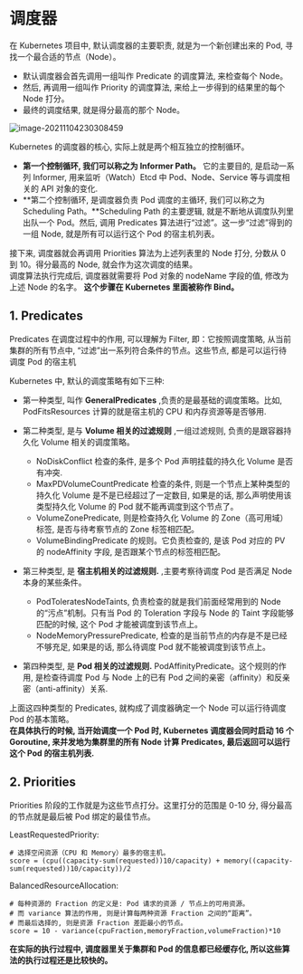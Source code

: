 # 调度器

在 Kubernetes 项目中, 默认调度器的主要职责, 就是为一个新创建出来的 Pod, 寻找一个最合适的节点（Node）。

- 默认调度器会首先调用一组叫作 Predicate 的调度算法, 来检查每个 Node。
- 然后, 再调用一组叫作 Priority 的调度算法, 来给上一步得到的结果里的每个 Node 打分。
- 最终的调度结果, 就是得分最高的那个 Node。

![image-20211104230308459](http://imgur.thinkgos.cn/imgur/202111042303680.png)

Kubernetes 的调度器的核心, 实际上就是两个相互独立的控制循环。

- **第一个控制循环, 我们可以称之为 Informer Path。** 它的主要目的, 是启动一系列 Informer, 用来监听（Watch）Etcd 中 Pod、Node、Service 等与调度相关的 API 对象的变化.
- **第二个控制循环, 是调度器负责 Pod 调度的主循环, 我们可以称之为 Scheduling Path。**Scheduling Path 的主要逻辑, 就是不断地从调度队列里出队一个 Pod。然后, 调用 Predicates 算法进行“过滤”。这一步“过滤”得到的一组 Node, 就是所有可以运行这个 Pod 的宿主机列表。

接下来, 调度器就会再调用 Priorities 算法为上述列表里的 Node 打分, 分数从 0 到 10。得分最高的 Node, 就会作为这次调度的结果。  
调度算法执行完成后, 调度器就需要将 Pod 对象的 nodeName 字段的值, 修改为上述 Node 的名字。 **这个步骤在 Kubernetes 里面被称作 Bind。**

## 1. Predicates

Predicates 在调度过程中的作用, 可以理解为 Filter, 即：它按照调度策略, 从当前集群的所有节点中, “过滤”出一系列符合条件的节点。这些节点, 都是可以运行待调度 Pod 的宿主机

Kubernetes 中, 默认的调度策略有如下三种:

- 第一种类型, 叫作 **GeneralPredicates** ,负责的是最基础的调度策略。比如, PodFitsResources 计算的就是宿主机的 CPU 和内存资源等是否够用.
- 第二种类型, 是与 **Volume 相关的过滤规则** ,一组过滤规则, 负责的是跟容器持久化 Volume 相关的调度策略。
  - NoDiskConflict 检查的条件, 是多个 Pod 声明挂载的持久化 Volume 是否有冲突.
  - MaxPDVolumeCountPredicate 检查的条件, 则是一个节点上某种类型的持久化 Volume 是不是已经超过了一定数目, 如果是的话, 那么声明使用该类型持久化 Volume 的 Pod 就不能再调度到这个节点了。
  - VolumeZonePredicate, 则是检查持久化 Volume 的 Zone（高可用域）标签, 是否与待考察节点的 Zone 标签相匹配。
  - VolumeBindingPredicate 的规则。它负责检查的, 是该 Pod 对应的 PV 的 nodeAffinity 字段, 是否跟某个节点的标签相匹配。
- 第三种类型, 是 **宿主机相关的过滤规则.** ,主要考察待调度 Pod 是否满足 Node 本身的某些条件。
  - PodToleratesNodeTaints, 负责检查的就是我们前面经常用到的 Node 的“污点”机制。只有当 Pod 的 Toleration 字段与 Node 的 Taint 字段能够匹配的时候, 这个 Pod 才能被调度到该节点上。
  - NodeMemoryPressurePredicate, 检查的是当前节点的内存是不是已经不够充足, 如果是的话, 那么待调度 Pod 就不能被调度到该节点上。

- 第四种类型, 是 **Pod 相关的过滤规则.** PodAffinityPredicate。这个规则的作用, 是检查待调度 Pod 与 Node 上的已有 Pod 之间的亲密（affinity）和反亲密（anti-affinity）关系.

上面这四种类型的 Predicates, 就构成了调度器确定一个 Node 可以运行待调度 Pod 的基本策略。  
**在具体执行的时候,  当开始调度一个 Pod 时, Kubernetes 调度器会同时启动 16 个 Goroutine, 来并发地为集群里的所有 Node 计算 Predicates, 最后返回可以运行这个 Pod 的宿主机列表.**

## 2. Priorities

Priorities 阶段的工作就是为这些节点打分。这里打分的范围是 0-10 分, 得分最高的节点就是最后被 Pod 绑定的最佳节点。

LeastRequestedPriority: 

```
# 选择空闲资源（CPU 和 Memory）最多的宿主机。
score = (cpu((capacity-sum(requested))10/capacity) + memory((capacity-sum(requested))10/capacity))/2
```

BalancedResourceAllocation:

```
# 每种资源的 Fraction 的定义是: Pod 请求的资源 / 节点上的可用资源。  
# 而 variance 算法的作用, 则是计算每两种资源 Fraction 之间的“距离”。  
# 而最后选择的, 则是资源 Fraction 差距最小的节点。
score = 10 - variance(cpuFraction,memoryFraction,volumeFraction)*10
```

**在实际的执行过程中, 调度器里关于集群和 Pod 的信息都已经缓存化, 所以这些算法的执行过程还是比较快的。**